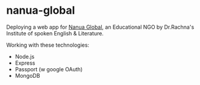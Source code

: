# nanua-global
Deploying a web app for [Nanua Global](https://nanua-global.herokuapp.com), an Educational NGO by Dr.Rachna's Institute of spoken English &amp; Literature.

Working with these technologies:
- Node.js
- Express
- Passport (w google OAuth)
- MongoDB


